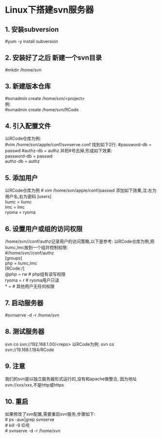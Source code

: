 # Linux下搭建svn服务器

## 1. 安装subversion
\#yum -y install subversion
## 2. 安装好了之后 新建一个svn目录
\#mkdir /home/svn
## 3. 新建版本仓库
\#svnadmin create /home/svn/<project\>
<br>例:
<br>\#svnadmin create /home/svn/RCode
## 4. 引入配置文件
以RCode仓库为例:
<br>\#vim /home/svn/apple/conf/svnserve.conf
找到如下2行:
\#password-db = passwd
\#authz-db = authz
并把#号去掉,形成如下效果:
<br>password-db = passwd
<br>authz-db = authz
## 5. 添加用户
以RCode仓库为例
\# vim /home/svn/apple/conf/passwd
添加如下效果,注:左为用户名,右为密码
[users]
<br>liumc = liumc
<br>lmc = lmc
<br>ryoma = ryoma

## 6. 设置用户或组的访问权限
/home/svn//conf/authz记录用户的访问策略,以下是参考:
以RCode仓库为例,把liumc,lmc放到一个组并控制权限:
<br>\#/home/svn/<repo>/conf/authz
<br>[groups]
<br>php = liumc,lmc
<br>[RCode:/]
<br>@php = rw # php组有读写权限
<br>ryoma = r # ryoma用户只读
<br>\* = # 其他用户无任何权限

## 7. 启动服务器
\#svnserve -d -r /home/svn
## 8. 测试服务器
svn co svn://192.168.1.00/<repo\>
以RCode为例:
svn co svn://19.168.1.184/RCode
## 9. 注意
我们的svn是以独立服务器形式运行的,没有和apache做整合,
因为地址svn://xxx/xxx,不是http或https
## 10. 重启
如果修改了svn配置,需要重启svn服务,步骤如下:
<br>\# ps -aux|grep svnserve
<br>\# kill -9 ID号
<br>\# svnserve -d -r /home/svn
